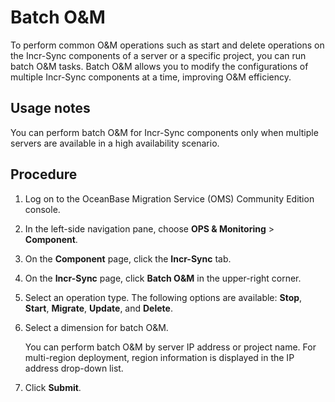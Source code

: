 # Batch O&M

To perform common O&M operations such as start and delete operations on the Incr-Sync components of a server or a specific project, you can run batch O&M tasks. Batch O&M allows you to modify the configurations of multiple Incr-Sync components at a time, improving O&M efficiency.

## Usage notes

You can perform batch O&M for Incr-Sync components only when multiple servers are available in a high availability scenario.

## Procedure

1. Log on to the OceanBase Migration Service (OMS) Community Edition console.

2. In the left-side navigation pane, choose **OPS & Monitoring** > **Component**.

3. On the **Component** page, click the **Incr-Sync** tab.

4. On the **Incr-Sync** page, click **Batch O&M** in the upper-right corner.

5. Select an operation type. The following options are available: **Stop**, **Start**, **Migrate**, **Update**, and **Delete**.

6. Select a dimension for batch O&M.

   You can perform batch O&M by server IP address or project name. For multi-region deployment, region information is displayed in the IP address drop-down list.

7. Click **Submit**.
